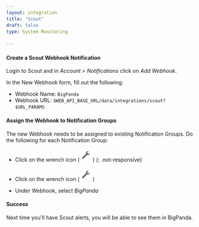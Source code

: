 ```yaml
---
layout: integration 
title: "Scout"
draft: false
type: System Monitoring

---
```


#### Create a Scout Webhook Notification  

Login to Scout and in *Account > Notifications* click on *Add Webhook*.  

In the New Webhook form, fill out the following:  

* Webhook Name: `BigPanda`
* Webhook URL: `$WEB_API_BASE_URL/data/integrations/scout?$URL_PARAMS`


<!-- section-separator -->
#### Assign the Webhook to Notification Groups

The new Webhook needs to be assigned to existing Notification Groups. Do the following for each Notification Group:

<!-- docs-only-start -->
* Click on the wrench icon (![media/wrench.png](/media/wrench.png)) 
{: .not-responsive}
<!-- docs-only-end -->
<!-- app-only-start -->
* Click on the wrench icon (![media/wrench.png](/media/wrench.png)) 
<!-- app-only-end -->


 
* Under Webhook, select *BigPanda*

<!-- section-separator -->

#### Success
Next time you'll have Scout alerts, you will be able to see them in BigPanda.
